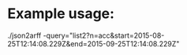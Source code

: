 # Example usage:
./json2arff -query="list2?n=acc&start=2015-08-25T12:14:08.229Z&end=2015-09-25T12:14:08.229Z"